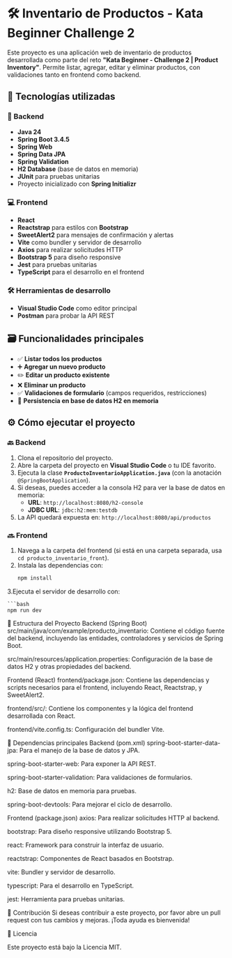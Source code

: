 # 🛠️ Inventario de Productos - Kata Beginner Challenge 2

Este proyecto es una aplicación web de inventario de productos desarrollada como parte del reto **"Kata Beginner - Challenge 2 | Product Inventory"**. Permite listar, agregar, editar y eliminar productos, con validaciones tanto en frontend como backend.

## 🚀 Tecnologías utilizadas

### 🔧 Backend
- **Java 24**
- **Spring Boot 3.4.5**
- **Spring Web**
- **Spring Data JPA**
- **Spring Validation**
- **H2 Database** (base de datos en memoria)
- **JUnit** para pruebas unitarias
- Proyecto inicializado con **Spring Initializr**

### 💻 Frontend
- **React**
- **Reactstrap** para estilos con **Bootstrap**
- **SweetAlert2** para mensajes de confirmación y alertas
- **Vite** como bundler y servidor de desarrollo
- **Axios** para realizar solicitudes HTTP
- **Bootstrap 5** para diseño responsive
- **Jest** para pruebas unitarias
- **TypeScript** para el desarrollo en el frontend

### 🛠️ Herramientas de desarrollo
- **Visual Studio Code** como editor principal
- **Postman** para probar la API REST

## 🗃️ Funcionalidades principales
- ✅ **Listar todos los productos**
- ➕ **Agregar un nuevo producto**
- ✏️ **Editar un producto existente**
- ❌ **Eliminar un producto**
- ✅ **Validaciones de formulario** (campos requeridos, restricciones)
- 💾 **Persistencia en base de datos H2 en memoria**

## ⚙️ Cómo ejecutar el proyecto

### 🔙 Backend
1. Clona el repositorio del proyecto.
2. Abre la carpeta del proyecto en **Visual Studio Code** o tu IDE favorito.
3. Ejecuta la clase **`ProductoInventarioApplication.java`** (con la anotación `@SpringBootApplication`).
4. Si deseas, puedes acceder a la consola H2 para ver la base de datos en memoria:
   - **URL**: `http://localhost:8080/h2-console`
   - **JDBC URL**: `jdbc:h2:mem:testdb`
5. La API quedará expuesta en: `http://localhost:8080/api/productos`

### 🔜 Frontend
1. Navega a la carpeta del frontend (si está en una carpeta separada, usa `cd producto_inventario_front`).
2. Instala las dependencias con:
   ```bash
   npm install
3.Ejecuta el servidor de desarrollo con:

    ```bash
    npm run dev
📂 Estructura del Proyecto
Backend (Spring Boot)
src/main/java/com/example/producto_inventario: Contiene el código fuente del backend, incluyendo las entidades, controladores y servicios de Spring Boot.

src/main/resources/application.properties: Configuración de la base de datos H2 y otras propiedades del backend.

Frontend (React)
frontend/package.json: Contiene las dependencias y scripts necesarios para el frontend, incluyendo React, Reactstrap, y SweetAlert2.

frontend/src/: Contiene los componentes y la lógica del frontend desarrollada con React.

frontend/vite.config.ts: Configuración del bundler Vite.

🔧 Dependencias principales
Backend (pom.xml)
spring-boot-starter-data-jpa: Para el manejo de la base de datos y JPA.

spring-boot-starter-web: Para exponer la API REST.

spring-boot-starter-validation: Para validaciones de formularios.

h2: Base de datos en memoria para pruebas.

spring-boot-devtools: Para mejorar el ciclo de desarrollo.

Frontend (package.json)
axios: Para realizar solicitudes HTTP al backend.

bootstrap: Para diseño responsive utilizando Bootstrap 5.

react: Framework para construir la interfaz de usuario.

reactstrap: Componentes de React basados en Bootstrap.

vite: Bundler y servidor de desarrollo.

typescript: Para el desarrollo en TypeScript.

jest: Herramienta para pruebas unitarias.

🔄 Contribución
Si deseas contribuir a este proyecto, por favor abre un pull request con tus cambios y mejoras. ¡Toda ayuda es bienvenida!

📄 Licencia

Este proyecto está bajo la Licencia MIT.

